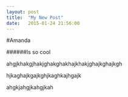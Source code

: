 ```yaml
---
layout: post
title:  "My New Post"
date:   2015-01-24 21:56:00
---
```

#Amanda

######Is so cool

ahgjkhakgjhakjghakghakhajkhakjghajkghajkgh

hjkaghajkgajkghjkaghkajhgajk


ahgkjahgjkahgjkah